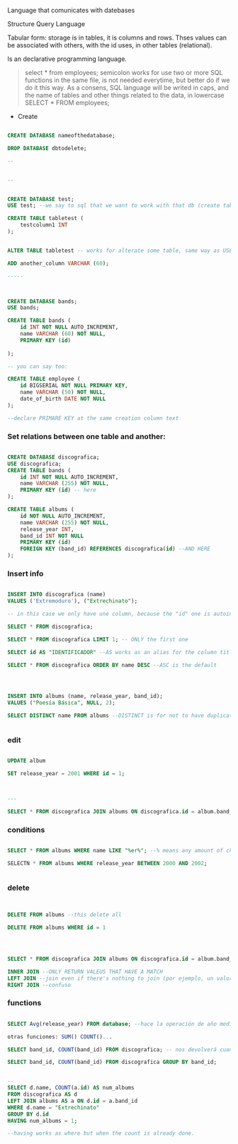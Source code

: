 Language that comunicates with datebases

Structure Query Language

Tabular form: storage is in tables, it is columns and rows. Thses values can be associated with others, with the id uses, in other tables (relational).

Is an declarative programming language.

>select * from employees;
>semicolon works for use two or more SQL functions in the same file, is not needed everytime, but better do if we do it this way.
>As a consens, SQL language will be writed in caps, and the name of tables and other things related to the data, in lowercase
>SELECT * FROM employees;

- Create

```SQL

CREATE DATABASE nameofthedatabase;

DROP DATABASE dbtodelete;

--


--


CREATE DATABASE test;
USE test; --we say to sql that we want to work with that db (create tables, for example)

CREATE TABLE tabletest (
	testcolumn1 INT
);


ALTER TABLE tabletest -- works for alterate some table, same way as USE with atabase

ADD another_column VARCHAR (60);

-----



```

```SQL

CREATE DATABASE bands;
USE bands;

CREATE TABLE bands (
	id INT NOT NULL AUTO_INCREMENT,
	name VARCHAR (60) NOT NULL,
	PRIMARY KEY (id)
	
);

-- you can say too:

CREATE TABLE employee (
	id BIGSERIAL NOT NULL PRIMARY KEY,
	name VARCHAR (50) NOT NULL,
	date_of_birth DATE NOT NULL
);

--declare PRIMARE KEY at the same creation column text


```


### Set relations between one table and another:

```SQL

CREATE DATABASE discografica;
USE discografica;
CREATE TABLE bands (
	id INT NOT NULL AUTO_INCREMENT,
	name VARCHAR (255) NOT NULL,
	PRIMARY KEY (id) -- here
);

CREATE TABLE albums (
	id NOT NULL AUTO_INCREMENT,
	name VARCHAR (255) NOT NULL,
	release_year INT,
	band_id INT NOT NULL
	PRIMARY KEY (id)
	FOREIGN KEY (band_id) REFERENCES discografica(id) --AND HERE
);

```

### Insert info

```SQL

INSERT INTO discografica (name)
VALUES ('Extremoduro'), ("Extrechinato");

-- in this case we only have une column, because the "id" one is autoincrementing

SELECT * FROM discografica;

SELECT * FROM discografica LIMIT 1; -- ONLY the first one

SELECT id AS "IDENTIFICADOR" --AS works as an alias for the column title

SELECT * FROM discografica ORDER BY name DESC --ASC is the default




INSERT INTO albums (name, release_year, band_id);
VALUES ("Poesía Básica", NULL, 2);

SELECT DISTINCT name FROM albums --DISTINCT is for not to have duplicates



```

### edit

```sql

UPDATE album

SET release_year = 2001 WHERE id = 1;



---

SELECT * FROM discografica JOIN albums ON discografica.id = album.band_id -- la fórmula .id hace referencia a la columna
```

### conditions
```sql

SELECT * FROM albums WHERE name LIKE "%er%"; --% means any amount of characters, iLIKE case sensitive, workds with <, > =, OR, NOT, IS NULL...

SELECTN * FROM albums WHERE release_year BETWEEN 2000 AND 2002;



```

### delete

```sql


DELETE FROM albums --this delete all

DELETE FROM albums WHERE id = 1


```

```sql



SELECT * FROM discografica JOIN albums ON discografica.id = album.band_id -- la fórmula .id hace referencia a la columna

INNER JOIN --ONLY RETURN VALEUS THAT HAVE A MATCH
LEFT JOIN --join even if there's nothing to join (por ejemplo, un valor de una tabla que no tiene asociado otro valor en la otra)
RIGHT JOIN --confuso


```


### functions

```sql

SELECT Avg(release_year) FROM database; --hace la operación de año medio de lanzamiento de los discos, por ejemplo;

otras funciones: SUM() COUNT()...

SELECT band_id, COUNT(band_id) FROM discografica; -- nos devolverá cuantos albums tiene cada banda.

SELECT band_id, COUNT(band_id) FROM discografica GROUP BY band_id;


--
SELECT d.name, COUNT(a.id) AS num_albums
FROM discografica AS d
LEFT JOIN albums AS a ON d.id = a.band_id
WHERE d.name = "Extrechinato"
GROUP BY d.id
HAVING num_albums = 1;

--having works as where but when the count is already done.




```






